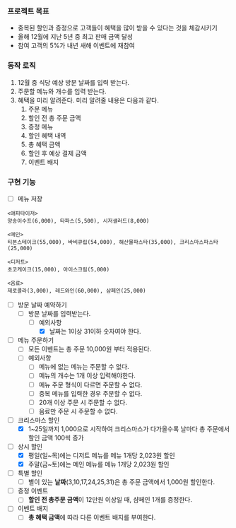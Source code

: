 ### 프로젝트 목표

- 중복된 할인과 증정으로 고객들이 혜택을 많이 받을 수 있다는 것을 체감시키기
- 올해 12월에 지난 5년 중 최고 판매 금액 달성
- 참여 고객의 5%가 내년 새해 이벤트에 재참여

### 동작 로직

1. 12월 중 식당 예상 방문 날짜를 입력 받는다.
2. 주문할 메뉴와 개수를 입력 받는다.
3. 혜택을 미리 알려준다. 미리 알려줄 내용은 다음과 같다.
    1. 주문 메뉴
    2. 할인 전 총 주문 금액
    3. 증정 메뉴
    4. 할인 혜택 내역
    5. 총 혜택 금액
    6. 할인 후 예상 결제 금액
    7. 이벤트 배지

### 구현 기능
- [ ] 메뉴 저장
```text
<애피타이저>
양송이수프(6,000), 타파스(5,500), 시저샐러드(8,000)

<메인>
티본스테이크(55,000), 바비큐립(54,000), 해산물파스타(35,000), 크리스마스파스타(25,000)

<디저트>
초코케이크(15,000), 아이스크림(5,000)

<음료>
제로콜라(3,000), 레드와인(60,000), 샴페인(25,000)
```
- [ ] 방문 날짜 예약하기
  - [ ] 방문 날짜를 입력받는다.
    - [ ] 예외사항
      - [X] 날짜는 1이상 31이하 숫자여야 한다.
- [ ] 메뉴 주문하기
  - [ ] 모든 이벤트는 총 주문 10,000원 부터 적용된다.
  - [ ] 예외사항
    - [ ] 메뉴에 없는 메뉴는 주문할 수 없다.
    - [ ] 메뉴의 개수는 1개 이상 입력해야한다.
    - [ ] 메뉴 주문 형식이 다르면 주문할 수 없다.
    - [ ] 중복 메뉴를 입력한 경우 주문할 수 없다.
    - [ ] 20개 이상 주문 시 주문할 수 없다.
    - [ ] 음료만 주문 시 주문할 수 없다.
- [ ] 크리스마스 할인
  - [X] 1~25일까지 1,000으로 시작하여 크리스마스가 다가올수록 날마다 총 주문에서 할인 금액 100씩 증가
- [ ] 상시 할인
  - [X] 평일(일~목)에는 디저트 메뉴를 메뉴 1개당 2,023원 할인
  - [X] 주말(금~토)에는 메인 메뉴를 메뉴 1개당 2,023원 할인
- [ ] 특별 할인
  - [ ] 별이 있는 **날짜**(3,10,17,24,25,31)은 총 주문 금액에서 1,000원 할인한다.
- [ ] 증정 이벤트
  - [ ] **할인 전 총주문 금액**이 12만원 이상일 때, 샴페인 1개를 증정한다.
- [ ] 이벤트 배지
  - [ ] **총 혜택 금액**에 따라 다른 이벤트 배지를 부여한다.